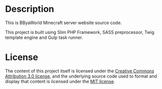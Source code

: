 # Description

This is BByaWorld Minecraft server website source code.

This project is built using Slim PHP Framework, SASS preprocessor, Twig template engine and Gulp task runner.

# License

The content of this project itself is licensed under the [Creative Commons Attribution 3.0 license](http://creativecommons.org/licenses/by/3.0/us/deed.en_US), 
and the underlying source code used to format and display that content is licensed under the [MIT license](http://opensource.org/licenses/mit-license.php).
